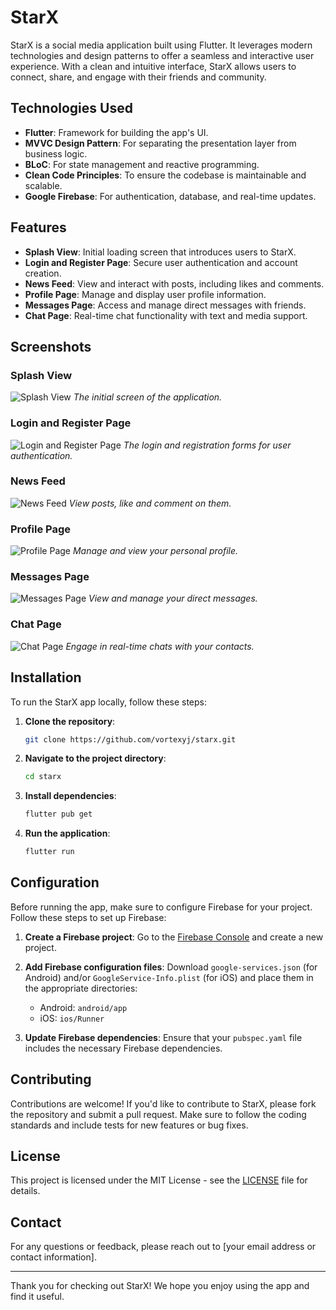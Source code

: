 # StarX

StarX is a social media application built using Flutter. It leverages modern technologies and design patterns to offer a seamless and interactive user experience. With a clean and intuitive interface, StarX allows users to connect, share, and engage with their friends and community.

## Technologies Used

- **Flutter**: Framework for building the app's UI.
- **MVVC Design Pattern**: For separating the presentation layer from business logic.
- **BLoC**: For state management and reactive programming.
- **Clean Code Principles**: To ensure the codebase is maintainable and scalable.
- **Google Firebase**: For authentication, database, and real-time updates.

## Features

- **Splash View**: Initial loading screen that introduces users to StarX.
- **Login and Register Page**: Secure user authentication and account creation.
- **News Feed**: View and interact with posts, including likes and comments.
- **Profile Page**: Manage and display user profile information.
- **Messages Page**: Access and manage direct messages with friends.
- **Chat Page**: Real-time chat functionality with text and media support.

## Screenshots

### Splash View
![Splash View](https://drive.google.com/uc?id=1kFMMx8ePSbXDaFPTuXaXxBbQsfxUd7Jb)
_The initial screen of the application._

### Login and Register Page
![Login and Register Page](https://drive.google.com/uc?id=12siVdGwB_vGNvM0H880odhSXzg_43BSU )
_The login and registration forms for user authentication._

### News Feed
![News Feed](https://drive.google.com/uc?id=1pZDxJXyJNUIxVL3BvlhNRKIf8N6x5NvL)
_View posts, like and comment on them._

### Profile Page
![Profile Page](https://drive.google.com/uc?id=1cnlkyYlOzJ60RnfY-TdMy3iS9anHTSLI)
_Manage and view your personal profile._

### Messages Page
![Messages Page](https://drive.google.com/uc?id=1tydTS_-hwqz1o5PGvXOZnmUoSqR9Q88L)
_View and manage your direct messages._

### Chat Page
![Chat Page](https://drive.google.com/uc?id1RZ7U0VlvOkH6Ob6eQNSu9UFdNUItAZzj)
_Engage in real-time chats with your contacts._

## Installation

To run the StarX app locally, follow these steps:

1. **Clone the repository**:
    ```bash
    git clone https://github.com/vortexyj/starx.git
    ```

2. **Navigate to the project directory**:
    ```bash
    cd starx
    ```

3. **Install dependencies**:
    ```bash
    flutter pub get
    ```

4. **Run the application**:
    ```bash
    flutter run
    ```

## Configuration

Before running the app, make sure to configure Firebase for your project. Follow these steps to set up Firebase:

1. **Create a Firebase project**: Go to the [Firebase Console](https://console.firebase.google.com/) and create a new project.

2. **Add Firebase configuration files**: Download `google-services.json` (for Android) and/or `GoogleService-Info.plist` (for iOS) and place them in the appropriate directories:
   - Android: `android/app`
   - iOS: `ios/Runner`

3. **Update Firebase dependencies**: Ensure that your `pubspec.yaml` file includes the necessary Firebase dependencies.

## Contributing

Contributions are welcome! If you'd like to contribute to StarX, please fork the repository and submit a pull request. Make sure to follow the coding standards and include tests for new features or bug fixes.

## License

This project is licensed under the MIT License - see the [LICENSE](LICENSE) file for details.

## Contact

For any questions or feedback, please reach out to [your email address or contact information].

---

Thank you for checking out StarX! We hope you enjoy using the app and find it useful.

